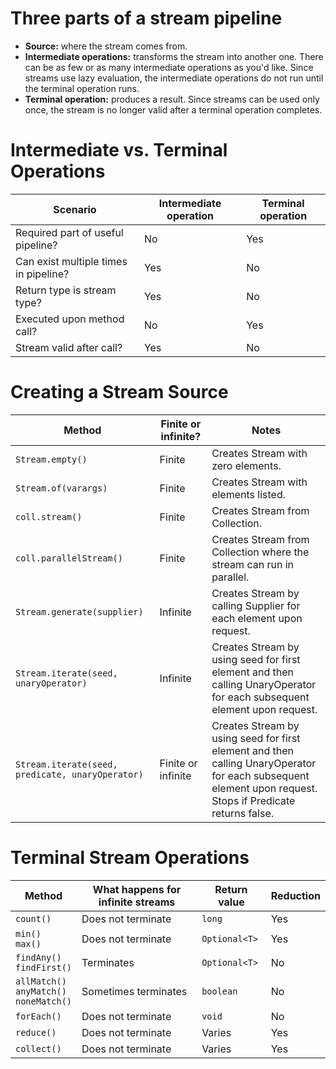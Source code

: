 # Three parts of a stream pipeline

- **Source:** where the stream comes from.
- **Intermediate operations:** transforms the stream into another one. There can be as few or as many intermediate operations as you'd like. Since streams use lazy evaluation, the intermediate operations do not run until the terminal operation runs.
- **Terminal operation:** produces a result. Since streams can be used only once, the stream is no longer valid after a terminal operation completes.

# Intermediate vs. Terminal Operations

| Scenario                              | Intermediate operation | Terminal operation |
|---------------------------------------|------------------------|--------------------|
| Required part of useful pipeline?     | No                     | Yes                |
| Can exist multiple times in pipeline? | Yes                    | No                 |
| Return type is stream type?           | Yes                    | No                 |
| Executed upon method call?            | No                     | Yes                |
| Stream valid after call?              | Yes                    | No                 |

# Creating a Stream Source

| Method                                           | Finite or infinite? | Notes                                                                                                                                                     |
|--------------------------------------------------|---------------------|-----------------------------------------------------------------------------------------------------------------------------------------------------------|
| `Stream.empty()`                                 | Finite              | Creates Stream with zero elements.                                                                                                                        |
| `Stream.of(varargs)`                             | Finite              | Creates Stream with elements listed.                                                                                                                      |
| `coll.stream()`                                  | Finite              | Creates Stream from Collection.                                                                                                                           |
| `coll.parallelStream()`                          | Finite              | Creates Stream from Collection where the stream can run in parallel.                                                                                      |
| `Stream.generate(supplier)`                      | Infinite            | Creates Stream by calling Supplier for each element upon request.                                                                                         |
| `Stream.iterate(seed, unaryOperator)`            | Infinite            | Creates Stream by using seed for first element and then calling UnaryOperator for each subsequent element upon request.                                   |
| `Stream.iterate(seed, predicate, unaryOperator)` | Finite or infinite  | Creates Stream by using seed for first element and then calling UnaryOperator for each subsequent element upon request. Stops if Predicate returns false. |

# Terminal Stream Operations

| Method                                          | What happens for infinite streams | Return value  | Reduction |
|-------------------------------------------------|-----------------------------------|---------------|-----------|
| `count()`                                       | Does not terminate                | `long`        | Yes       |
| `min()`<br/>`max()`                             | Does not terminate                | `Optional<T>` | Yes       |
| `findAny()`<br/>`findFirst()`                   | Terminates                        | `Optional<T>` | No        |
| `allMatch()`<br/>`anyMatch()`<br/>`noneMatch()` | Sometimes terminates              | `boolean`     | No        |
| `forEach()`                                     | Does not terminate                | `void`        | No        |
| `reduce()`                                      | Does not terminate                | Varies        | Yes       |
| `collect()`                                     | Does not terminate                | Varies        | Yes       |
